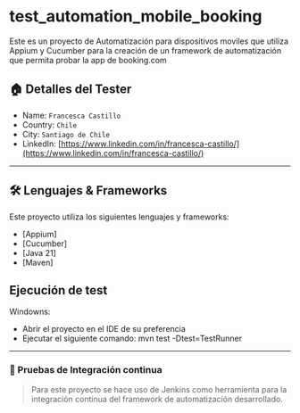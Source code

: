 # test_automation_mobile_booking

Este es un proyecto de Automatización para dispositivos moviles que utiliza Appium y Cucumber
para la creación de un framework de automatización que permita probar la app de booking.com


## 🏠 Detalles del Tester

* Name: `Francesca Castillo`
* Country: `Chile`
* City: `Santiago de Chile`
* LinkedIn: [https://www.linkedin.com/in/francesca-castillo/](https://www.linkedin.com/in/francesca-castillo/)

***

## 🛠️ Lenguajes & Frameworks

Este proyecto utiliza los siguientes lenguajes y frameworks:

* [Appium]
* [Cucumber]
* [Java 21]
* [Maven]

## Ejecución de test

Windowns:
* Abrir el proyecto en el IDE de su preferencia
* Ejecutar el siguiente comando: mvn test -Dtest=TestRunner

***

### 🚀 Pruebas de Integración continua

> Para este proyecto se hace uso de Jenkins como herramienta para la integración continua del framework de
automatización desarrollado.
